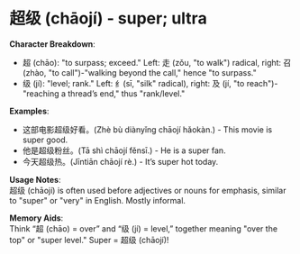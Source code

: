 # **超级 (chāojí) - super; ultra**

**Character Breakdown**:  
- 超 (chāo): "to surpass; exceed." Left: 走 (zǒu, "to walk") radical, right: 召 (zhào, "to call")-"walking beyond the call," hence "to surpass."  
- 级 (jí): "level; rank." Left: 纟(sī, "silk" radical), right: 及 (jí, "to reach")-"reaching a thread’s end," thus "rank/level."

**Examples**:  
- 这部电影超级好看。(Zhè bù diànyǐng chāojí hǎokàn.) - This movie is super good.  
- 他是超级粉丝。(Tā shì chāojí fěnsī.) - He is a super fan.  
- 今天超级热。(Jīntiān chāojí rè.) - It’s super hot today.

**Usage Notes**:  
超级 (chāojí) is often used before adjectives or nouns for emphasis, similar to "super" or "very" in English. Mostly informal.

**Memory Aids**:  
Think “超 (chāo) = over” and “级 (jí) = level,” together meaning "over the top" or "super level." Super = 超级 (chāojí)!